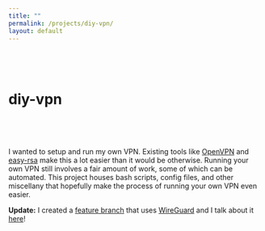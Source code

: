 ```yaml
---
title: ""
permalink: /projects/diy-vpn/
layout: default
---
```


# diy-vpn <a href="https://github.com/zbo14/diy-vpn"><svg class="svg-icon" style="vertical-align:middle"><use xlink:href="{{ '/assets/minima-social-icons.svg#github' | relative_url }}"></use></svg></a>

I wanted to setup and run my own VPN. Existing tools like [OpenVPN](https://openvpn.net/) and [easy-rsa](https://github.com/OpenVPN/easy-rsa) make this a lot easier than it would be otherwise. Running your own VPN still involves a fair amount of work, some of which can be automated. This project houses bash scripts, config files, and other miscellany that hopefully make the process of running your own VPN even easier.

**Update:** I created a [feature branch](https://github.com/zbo14/diy-vpn/tree/wireguard) that uses [WireGuard](https://www.wireguard.com/) and I talk about it [here](/2019/11/01/DIY-VPN-With-WireGuard.html)!
